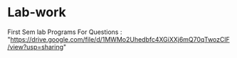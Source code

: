# Lab-work
First Sem lab Programs
For Questions : 
"https://drive.google.com/file/d/1MWMo2Uhedbfc4XGiXXj6mQ70qTwozClF/view?usp=sharing"
